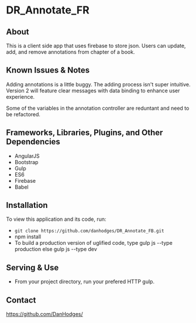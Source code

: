 # DR_Annotate_FR

## About

This is a client side app that uses firebase to store json. Users can update, add, and remove annotations from chapter of a book.

## Known Issues & Notes
Adding annotations is a little buggy. The adding process isn't super intuitive. Version 2 will feature clear messages with data
binding to enhance user experience.

Some of the variables in the annotation controller are reduntant and need to be refactored. 

## Frameworks, Libraries, Plugins, and Other Dependencies

* AngularJS
* Bootstrap
* Gulp
* ES6
* Firebase
* Babel

## Installation

To view this application and its code, run:

* `git clone https://github.com/danhodges/DR_Annotate_FB.git`
* npm install
* To build a production version of uglified code, type gulp js --type production else gulp js --type dev

## Serving & Use

* From your project directory, run your prefered HTTP gulp.

## Contact

https://github.com/DanHodges/
